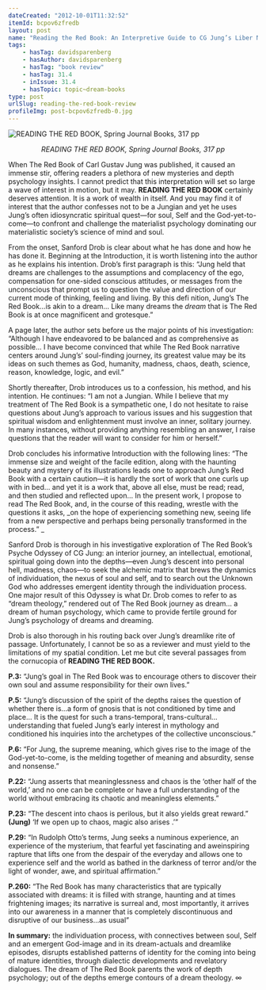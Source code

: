 ```yaml
---
dateCreated: "2012-10-01T11:32:52"
itemId: bcpov6zfredb
layout: post
name: "Reading the Red Book: An Interpretive Guide to CG Jung’s Liber Novus by Sanford L. Drob"
tags:
    - hasTag: davidsparenberg
    - hasAuthor: davidsparenberg
    - hasTag: "book review"
    - hasTag: 31.4
    - inIssue: 31.4
    - hasTopic: topic~dream-books
type: post
urlSlug: reading-the-red-book-review
profileImg: post-bcpov6zfredb-0.jpg
---
```


![READING THE RED BOOK, Spring Journal Books, 317 pp](../images/post-bcpov6zfredb-0.jpg)

<!--nopreview--><div style="text-align:center"><i>READING THE RED BOOK, Spring Journal Books, 317 pp</i></div><!--/nopreview-->

When The Red Book of Carl Gustav Jung was published, it caused an immense stir, offering readers a plethora of new mysteries and depth psychology insights. I cannot predict that this interpretation will set so large a wave of interest in motion, but it may. **READING THE RED BOOK** certainly deserves attention. It is a work of wealth in itself. And you may find it of interest that the author confesses not to be a Jungian and yet he uses Jung’s often idiosyncratic spiritual quest—for soul, Self and the God-yet-to-come—to confront and challenge the materialist psychology dominating our materialistic society’s science of mind and soul.

From the onset, Sanford Drob is clear about what he has done and how he has done it. Beginning at the Introduction, it is worth listening into the author as he explains his intention. Drob’s first paragraph is this: “Jung held that dreams are challenges to the assumptions and complacency of the ego, compensation for one-sided conscious attitudes, or messages from the unconscious that prompt us to question the value and direction of our current mode of thinking, feeling and living. By this defi nition, Jung’s The Red Book...is akin to a dream... Like many dreams the _dream_ that is The Red Book is at once magnificent and grotesque.”

A page later, the author sets before us the major points of his investigation: “Although I have endeavored to be balanced and as comprehensive as possible... I have become convinced that while The Red Book narrative centers around Jung’s’ soul-finding journey, its greatest value may be its ideas on such themes as God, humanity, madness, chaos, death, science, reason, knowledge, logic, and evil.”

Shortly thereafter, Drob introduces us to a confession, his method, and his intention. He continues: “I am not a Jungian. While I believe that my treatment of The Red Book is a sympathetic one, I do not hesitate to raise questions about Jung’s approach to various issues and his suggestion that spiritual wisdom and enlightenment must involve an inner, solitary journey. In many instances, without providing anything resembling an answer, I raise questions that the reader will want to consider for him or herself.”

Drob concludes his informative Introduction with the following lines: “The immense size and weight of the facile edition, along with the haunting beauty and mystery of its illustrations leads one to approach Jung’s Red Book with a certain caution—it is hardly the sort of work that one curls up with in bed… and yet it is a work that, above all else, must be read; read, and then studied and reflected upon… In the present work, I propose to read The Red Book, and, in the course of this reading, wrestle with the questions it asks, _on the hope of experiencing something new, seeing life from a new perspective and perhaps being personally transformed in the process.” _

Sanford Drob is thorough in his investigative exploration of The Red Book’s Psyche Odyssey of CG Jung: an interior journey, an intellectual, emotional, spiritual going down into the depths—even Jung’s descent into personal hell, madness, chaos—to seek the alchemic matrix that brews the dynamics of individuation, the nexus of soul and self, and to search out the Unknown God who addresses emergent identity through the individuation process. One major result of this Odyssey is what Dr. Drob comes to refer to as “dream theology,” rendered out of The Red Book journey as dream... a dream of human psychology, which came to provide fertile ground for Jung’s psychology of dreams and dreaming.

Drob is also thorough in his routing back over Jung’s dreamlike rite of passage. Unfortunately, I cannot be so as a reviewer and must yield to the limitations of my spatial condition. Let me but cite several passages from the cornucopia of **READING THE RED BOOK.**

**P.3:** “Jung’s goal in The Red Book was to encourage others to discover their own soul and assume responsibility for their own lives.”

**P.5:** “Jung’s discussion of the spirit of the depths raises the question of whether there is...a form of gnosis that is not conditioned by time and place... It is the quest for such a trans-temporal, trans-cultural... understanding that fueled Jung’s early interest in mythology and conditioned his inquiries into the archetypes of the collective unconscious.”

**P.6:** “For Jung, the supreme meaning, which gives rise to the image of the God-yet-to-come, is the melding together of meaning and absurdity, sense and nonsense.”

**P.22:** “Jung asserts that meaninglessness and chaos is the ‘other half of the world,’ and no one can be complete or have a full understanding of the world without embracing its chaotic and meaningless elements.”

**P.23:** “The descent into chaos is perilous, but it also yields great reward.” **(Jung)** ‘If we open up to chaos, magic also arises .’”

**P.29:** “In Rudolph Otto’s terms, Jung seeks a numinous experience, an experience of the mysterium, that fearful yet fascinating and aweinspiring rapture that lifts one from the despair of the everyday and allows one to experience self and the world as bathed in the darkness of terror and/or the light of wonder, awe, and spiritual affirmation.”

**P.260:** “The Red Book has many characteristics that are typically associated with dreams: it is filled with strange, haunting and at times frightening images; its narrative is surreal and, most importantly, it arrives into our awareness in a manner that is completely discontinuous and disruptive of our business...as usual”

**In summary:** the individuation process, with connectives between soul, Self and an emergent God-image and in its dream-actuals and dreamlike episodes, disrupts established patterns of identity for the coming into being of mature identities, through dialectic developments and revelatory dialogues. The dream of The Red Book parents the work of depth psychology; out of the depths emerge contours of a dream theology. ∞
